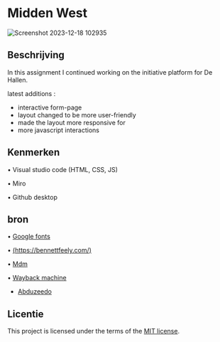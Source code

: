 # Midden West 
![Screenshot 2023-12-18 102935](https://github.com/christoph3r3w/fix-the-flow-interactive-website/assets/144007933/9fbbbe67-ef24-44e7-80f2-804d3fcba91b)

## Beschrijving
In this assignment I continued working on the initiative platform for De Hallen. 

latest additions :
* interactive form-page
* layout changed to be more user-friendly
* made the layout more responsive for 
* more javascript interactions 


## Kenmerken
•	Visual studio code (HTML, CSS, JS)

•	Miro

•	Github desktop

## bron

•	[Google fonts](https://fonts.google.com/?classification=Display)

•	[(https://bennettfeely.com/)](https://bennettfeely.com/clippy/)

•	[Mdm ](https://developer.mozilla.org/en-US/docs/Web/CSS/:checked)

•	[Wayback machine](https://archive.org/)

* [Abduzeedo](https://abduzeedo.com/)



## Licentie

This project is licensed under the terms of the [MIT license](./LICENSE).
